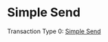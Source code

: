 # Simple Send

Transaction Type 0: [Simple Send](https://github.com/mastercoin-MSC/spec#transferring-mastercoins-simple-send)
